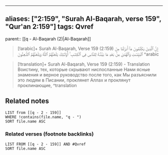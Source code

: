 
---
aliases: ["2:159", "Surah Al-Baqarah, verse 159", "Qur'an 2:159"]
tags: Qvref
---

parent:: [[q - Al-Baqarah (2)|Al-Baqarah]]

> [!arabic]+ Surah Al-Baqarah, Verse 159 (2:159)
> <span class="quran-arabic">إِنَّ ٱلَّذِينَ يَكْتُمُونَ مَآ أَنزَلْنَا مِنَ ٱلْبَيِّنَـٰتِ وَٱلْهُدَىٰ مِنۢ بَعْدِ مَا بَيَّنَّـٰهُ لِلنَّاسِ فِى ٱلْكِتَـٰبِ ۙ أُو۟لَـٰٓئِكَ يَلْعَنُهُمُ ٱللَّهُ وَيَلْعَنُهُمُ ٱللَّـٰعِنُونَ</span>
^arabic

> [!translation]+ Surah Al-Baqarah, Verse 159 (2:159) - Translation
> Воистину, тех, которые скрывают ниспосланные Нами ясные знамения и верное руководство после того, как Мы разъяснили это людям в Писании, проклянет Аллах и проклянут проклинающие,
^translation



## Related notes
```dataview
LIST from [[q - 2 - 159]]
WHERE !contains(file.name, "q - ")
SORT file.name ASC
```

### Related verses (footnote backlinks)
```dataview
LIST FROM [[q - 2 - 159]] AND #Qvref
SORT file.name ASC
```

